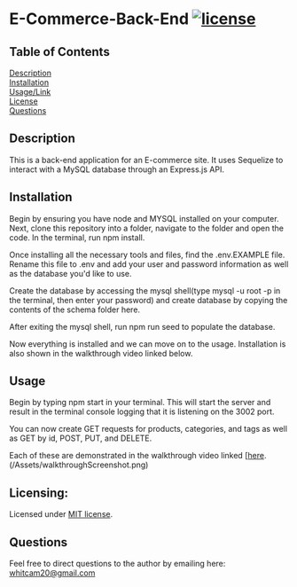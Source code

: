 # E-Commerce-Back-End [![license](https://img.shields.io/badge/license-MIT-orange)](https://shields.io)
 
## Table of Contents 
[Description](#description)  
[Installation](#installation)  
[Usage/Link](#usage/link)  
[License](#licensing)  
[Questions](#questions)  
 
## Description
This is a back-end application for an E-commerce site. It uses Sequelize to interact with a MySQL database through an Express.js API.  

## Installation
Begin by ensuring you have node and MYSQL installed on your computer. Next, clone this repository into a folder, navigate to the folder and open the code. In the terminal, run npm install.  

Once installing all the necessary tools and files, find the .env.EXAMPLE file. Rename this file to .env and add your user and password information as well as the database you'd like to use.  

Create the database by accessing the mysql shell(type mysql -u root -p in the terminal, then enter your password) and create database by copying the contents of the schema folder here.  

After exiting the mysql shell, run npm run seed to populate the database.  

Now everything is installed and we can move on to the usage. Installation is also shown in the walkthrough video linked below.

## Usage
Begin by typing npm start in your terminal. This will start the server and result in the terminal console logging that it is listening on the 3002 port.

You can now create GET requests for products, categories, and tags as well as GET by id, POST, PUT, and DELETE.  

Each of these are demonstrated in the walkthrough video linked [[here](https://drive.google.com/file/d/1pKhfM20bwz4NOr-i0p04QBJNFPUYmCSe/view).
(/Assets/walkthroughScreenshot.png)
## Licensing:
Licensed under [MIT license](LICENSE).

## Questions
Feel free to direct questions to the author by emailing here: whitcam20@gmail.com
